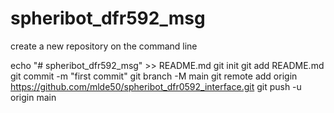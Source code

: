 # spheribot_dfr592_msg

create a new repository on the command line

echo "# spheribot_dfr592_msg" >> README.md
git init
git add README.md
git commit -m "first commit"
git branch -M main
git remote add origin https://github.com/mlde50/spheribot_dfr0592_interface.git
git push -u origin main